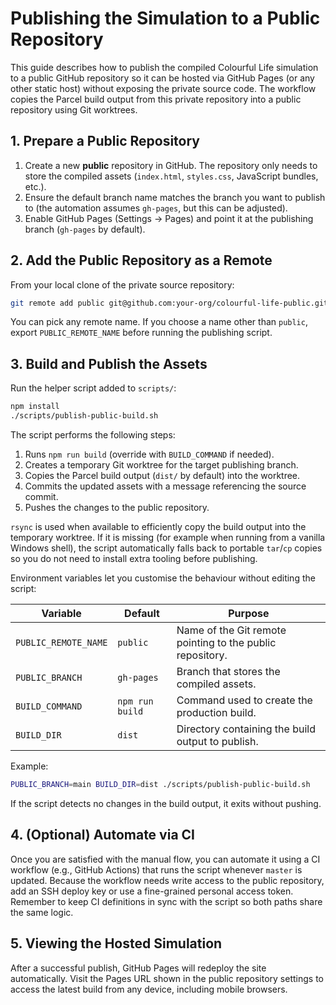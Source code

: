 # Publishing the Simulation to a Public Repository

This guide describes how to publish the compiled Colourful Life simulation to a
public GitHub repository so it can be hosted via GitHub Pages (or any other
static host) without exposing the private source code. The workflow copies the
Parcel build output from this private repository into a public repository using
Git worktrees.

## 1. Prepare a Public Repository

1. Create a new **public** repository in GitHub. The repository only needs to
   store the compiled assets (`index.html`, `styles.css`, JavaScript bundles,
   etc.).
2. Ensure the default branch name matches the branch you want to publish to
   (the automation assumes `gh-pages`, but this can be adjusted).
3. Enable GitHub Pages (Settings → Pages) and point it at the publishing branch
   (`gh-pages` by default).

## 2. Add the Public Repository as a Remote

From your local clone of the private source repository:

```bash
git remote add public git@github.com:your-org/colourful-life-public.git
```

You can pick any remote name. If you choose a name other than `public`, export
`PUBLIC_REMOTE_NAME` before running the publishing script.

## 3. Build and Publish the Assets

Run the helper script added to `scripts/`:

```bash
npm install
./scripts/publish-public-build.sh
```

The script performs the following steps:

1. Runs `npm run build` (override with `BUILD_COMMAND` if needed).
2. Creates a temporary Git worktree for the target publishing branch.
3. Copies the Parcel build output (`dist/` by default) into the worktree.
4. Commits the updated assets with a message referencing the source commit.
5. Pushes the changes to the public repository.

`rsync` is used when available to efficiently copy the build output into the
temporary worktree. If it is missing (for example when running from a vanilla
Windows shell), the script automatically falls back to portable `tar`/`cp`
copies so you do not need to install extra tooling before publishing.

Environment variables let you customise the behaviour without editing the
script:

| Variable             | Default         | Purpose                                                   |
| -------------------- | --------------- | --------------------------------------------------------- |
| `PUBLIC_REMOTE_NAME` | `public`        | Name of the Git remote pointing to the public repository. |
| `PUBLIC_BRANCH`      | `gh-pages`      | Branch that stores the compiled assets.                   |
| `BUILD_COMMAND`      | `npm run build` | Command used to create the production build.              |
| `BUILD_DIR`          | `dist`          | Directory containing the build output to publish.         |

Example:

```bash
PUBLIC_BRANCH=main BUILD_DIR=dist ./scripts/publish-public-build.sh
```

If the script detects no changes in the build output, it exits without pushing.

## 4. (Optional) Automate via CI

Once you are satisfied with the manual flow, you can automate it using a CI
workflow (e.g., GitHub Actions) that runs the script whenever `master` is
updated. Because the workflow needs write access to the public repository, add
an SSH deploy key or use a fine-grained personal access token. Remember to keep
CI definitions in sync with the script so both paths share the same logic.

## 5. Viewing the Hosted Simulation

After a successful publish, GitHub Pages will redeploy the site automatically.
Visit the Pages URL shown in the public repository settings to access the
latest build from any device, including mobile browsers.
